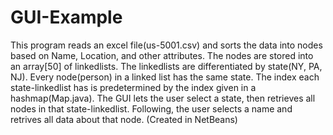 # GUI-Example
This program reads an excel file(us-5001.csv) and sorts the data into nodes based on Name, Location, and other attributes. The nodes are stored into an array[50] of linkedlists. The linkedlists are differentiated by state(NY, PA, NJ). Every node(person) in a linked list has the same state. The index each state-linkedlist has is predetermined by the index given in a hashmap(Map.java). The GUI lets the user select a state, then retrieves all nodes in that state-linkedlist. Following, the user selects a name and retrives all data about that node. (Created in NetBeans)
